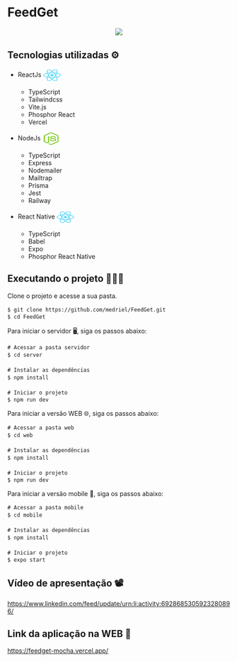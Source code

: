 # FeedGet

<div align="center">
<img heigth="180 em" src="https://user-images.githubusercontent.com/74268252/166290847-f27b34c2-4681-4513-bbfb-067e233ffaa9.png"/>
</div>

## Tecnologias utilizadas ⚙️
  - ReactJs <img align="center" alt="Adriel-React" height="30" width="40" src="https://raw.githubusercontent.com/devicons/devicon/master/icons/react/react-original.svg"/>
  
    - TypeScript
    - Tailwindcss
    - Vite.js  
    - Phosphor React
    - Vercel

  - NodeJs <img align="center" alt="Adriel-Node" height="30" width="40" src="https://raw.githubusercontent.com/devicons/devicon/master/icons/nodejs/nodejs-plain.svg"/>
    
    - TypeScript
    - Express
    - Nodemailer
    - Mailtrap
    - Prisma
    - Jest
    - Railway
     
  - React Native <img align="center" alt="Adriel-ReactNative" height="30" width="40" src="https://raw.githubusercontent.com/devicons/devicon/master/icons/react/react-original.svg"/>
  
    - TypeScript
    - Babel
    - Expo
    - Phosphor React Native

## Executando o projeto 👨🏻‍💻

Clone o projeto e acesse a sua pasta.

```cl
$ git clone https://github.com/medriel/FeedGet.git
$ cd FeedGet
```
Para iniciar o servidor 🖥️, siga os passos abaixo:

```cl
# Acessar a pasta servidor
$ cd server

# Instalar as dependências
$ npm install

# Iniciar o projeto
$ npm run dev
```

Para iniciar a versão WEB 🌐, siga os passos abaixo:

```cl
# Acessar a pasta web
$ cd web

# Instalar as dependências
$ npm install

# Iniciar o projeto
$ npm run dev
```

Para iniciar a versão mobile 📱, siga os passos abaixo:

```cl
# Acessar a pasta mobile
$ cd mobile

# Instalar as dependências
$ npm install

# Iniciar o projeto
$ expo start
```

## Vídeo de apresentação 📽️
https://www.linkedin.com/feed/update/urn:li:activity:6928685305923280896/

## Link da aplicação na WEB 🔗
https://feedget-mocha.vercel.app/
